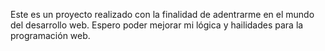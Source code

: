 Este es un proyecto realizado con la finalidad de adentrarme en el mundo del desarrollo web.
Espero poder mejorar mi lógica y hailidades para la programación web.

